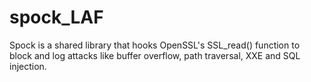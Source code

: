 # spock_LAF
Spock is a shared library that hooks OpenSSL's SSL_read() function to block and log attacks like buffer overflow, path traversal, XXE and SQL injection. 
